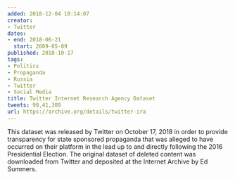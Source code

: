 ```yaml
---
added: 2018-12-04 10:14:07
creator:
- Twitter
dates:
- end: 2018-06-21
  start: 2009-05-09
published: 2018-10-17
tags:
- Politics
- Propaganda
- Russia
- Twitter
- Social Media
title: Twitter Internet Research Agency Dataset
tweets: 90,41,309
url: https://archive.org/details/twitter-ira
---
```


This dataset was released by Twitter on October 17, 2018 in order to provide transparency for state sponsored propaganda that was alleged to have occurred on their platform in the lead up to and directly following the 2016 Presidential Election. The original dataset of deleted content was downloaded from Twitter and deposited at the Internet Archive by Ed Summers.
